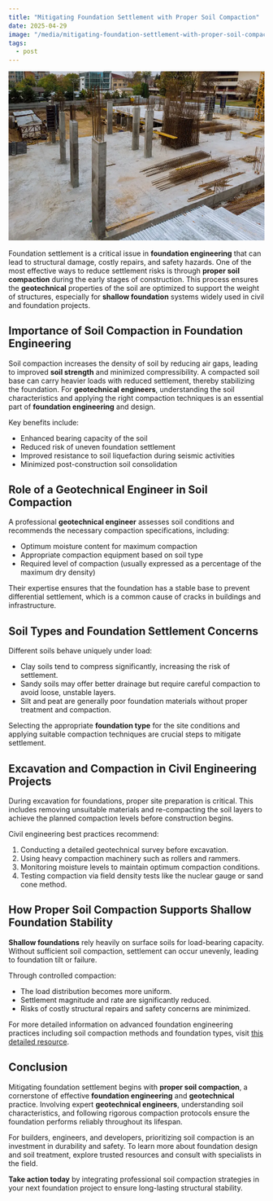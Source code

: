 ```yaml
---
title: "Mitigating Foundation Settlement with Proper Soil Compaction"
date: 2025-04-29
image: "/media/mitigating-foundation-settlement-with-proper-soil-compaction.webp"
tags:
  - post
---
```


![Mitigating Foundation Settlement with Proper Soil Compaction](/media/mitigating-foundation-settlement-with-proper-soil-compaction.webp)

Foundation settlement is a critical issue in **foundation engineering** that can lead to structural damage, costly repairs, and safety hazards. One of the most effective ways to reduce settlement risks is through **proper soil compaction** during the early stages of construction. This process ensures the **geotechnical** properties of the soil are optimized to support the weight of structures, especially for **shallow foundation** systems widely used in civil and foundation projects.

## Importance of Soil Compaction in Foundation Engineering

Soil compaction increases the density of soil by reducing air gaps, leading to improved **soil strength** and minimized compressibility. A compacted soil base can carry heavier loads with reduced settlement, thereby stabilizing the foundation. For **geotechnical engineers**, understanding the soil characteristics and applying the right compaction techniques is an essential part of **foundation engineering** and design.

Key benefits include:

- Enhanced bearing capacity of the soil
- Reduced risk of uneven foundation settlement
- Improved resistance to soil liquefaction during seismic activities
- Minimized post-construction soil consolidation

## Role of a Geotechnical Engineer in Soil Compaction

A professional **geotechnical engineer** assesses soil conditions and recommends the necessary compaction specifications, including:

- Optimum moisture content for maximum compaction
- Appropriate compaction equipment based on soil type
- Required level of compaction (usually expressed as a percentage of the maximum dry density)

Their expertise ensures that the foundation has a stable base to prevent differential settlement, which is a common cause of cracks in buildings and infrastructure.

## Soil Types and Foundation Settlement Concerns

Different soils behave uniquely under load: 

- Clay soils tend to compress significantly, increasing the risk of settlement.
- Sandy soils may offer better drainage but require careful compaction to avoid loose, unstable layers.
- Silt and peat are generally poor foundation materials without proper treatment and compaction.

Selecting the appropriate **foundation type** for the site conditions and applying suitable compaction techniques are crucial steps to mitigate settlement.

## Excavation and Compaction in Civil Engineering Projects

During excavation for foundations, proper site preparation is critical. This includes removing unsuitable materials and re-compacting the soil layers to achieve the planned compaction levels before construction begins.

Civil engineering best practices recommend:

1. Conducting a detailed geotechnical survey before excavation.
2. Using heavy compaction machinery such as rollers and rammers.
3. Monitoring moisture levels to maintain optimum compaction conditions.
4. Testing compaction via field density tests like the nuclear gauge or sand cone method.

## How Proper Soil Compaction Supports Shallow Foundation Stability

**Shallow foundations** rely heavily on surface soils for load-bearing capacity. Without sufficient soil compaction, settlement can occur unevenly, leading to foundation tilt or failure.

Through controlled compaction:

- The load distribution becomes more uniform.
- Settlement magnitude and rate are significantly reduced.
- Risks of costly structural repairs and safety concerns are minimized.

For more detailed information on advanced foundation engineering practices including soil compaction methods and foundation types, visit [this detailed resource](https://newspeak.today/posts/foundation-engineering).

## Conclusion

Mitigating foundation settlement begins with **proper soil compaction**, a cornerstone of effective **foundation engineering** and **geotechnical** practice. Involving expert **geotechnical engineers**, understanding soil characteristics, and following rigorous compaction protocols ensure the foundation performs reliably throughout its lifespan.

For builders, engineers, and developers, prioritizing soil compaction is an investment in durability and safety. To learn more about foundation design and soil treatment, explore trusted resources and consult with specialists in the field.

**Take action today** by integrating professional soil compaction strategies in your next foundation project to ensure long-lasting structural stability.
